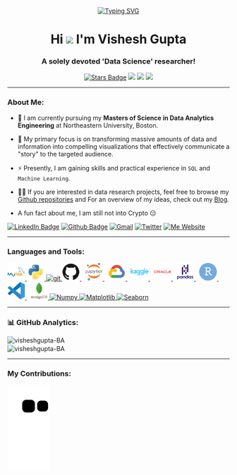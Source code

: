 <p align="center">
 <a href="https://git.io/typing-svg"><img src="https://readme-typing-svg.demolab.com?font=Fira+Code&size=30&duration=4500&pause=800&color=F70000&center=true&vCenter=true&width=1250&lines=Hello+!+I'm+Vishesh+Gupta;An+Engineer+in+the+Data+Science+Field+;I'm+Learning+Machine+learning+for+Data+Science;Clustering%2C+classification%2C+Regression" alt="Typing SVG" /></a>
</p>


<h1 align="center">Hi <img src="https://raw.githubusercontent.com/MartinHeinz/MartinHeinz/master/wave.gif"  width="32px"> I'm Vishesh Gupta</h1>
<h3 align="center">A solely devoted 'Data Science' researcher!</h3>

<p align=center>
<a href="https://github.com/abhisheknaiidu/awesome-github-profile-readme/stargazers"><img height="25" src="https://img.shields.io/github/stars/abhisheknaiidu/awesome-github-profile-readme" alt="Stars Badge"/></a>
<img height="25" src="https://visitor-badge.glitch.me/badge?page_id=visheshgupta-BA.visitor-badge&left_text=My%20Page%20Visitors"/>
<img height="25" src="https://komarev.com/ghpvc/?username=visheshgupta-BA&color=brightgreen"/>

<img height="25" src="https://badges.pufler.dev/commits/monthly/visheshgupta-BA"/>

<a href="https://github.com/visheshgupta-BA">
</a>
</p>

----

<div>
<h3><b>About Me:</b></h3>
 
 - 🏫 I am currently pursuing my <b>Masters of Science in Data Analytics Engineering</b> at Northeastern University, Boston.
 
 - 🔭 My primary focus is on transforming massive amounts of data and information into compelling visualizations that effectively communicate a "story" to the targeted audience.

- ⚡ Presently, I am gaining skills and practical experience in `SQL` and `Machine Learning`.
 
- 👨‍💻 If you are interested in data research projects, feel free to browse my <a href="https://github.com/visheshgupta-BA?tab=repositories" target="blank">[Github repositories](https://github.com/visheshgupta-BA?tab=repositories) and For an overview of my ideas, check out my [Blog](https://visheshgupta-ba.github.io/VisheshGupta/blog.html).

- A fun fact about me, I am still not into Crypto 😑

[![LinkedIn Badge](https://img.shields.io/badge/LinkedIn-0077B5?style=for-the-badge&logo=linkedin&logoColor=white)](https://linkedin.com/in/ba-visheshgupta)
[![Github Badge](https://img.shields.io/badge/GitHub-000000?style=for-the-badge&logo=GitHub&logoColor=white)](https://gitlab.com/as_abhi6776)
[![Gmail](https://img.shields.io/badge/Gmail-D14836?style=for-the-badge&logo=gmail&logoColor=white)](mailto:guptavishesh264@gmail.com)
[![Twitter](https://img.shields.io/badge/Twitter-1DA1F2?style=for-the-badge&logo=twitter&logoColor=white)](https://twitter.com/SudhirVishesh)
[![Me Website](https://img.shields.io/badge/Website-000000?style=for-the-badge&logo=npm&logoColor=white)](https://visheshgupta-ba.github.io/VisheshGupta/index.html)

----
  
  
<div> 
<h3 align="left">Languages and Tools:</h3>
<a href="https://www.mysql.com/" target="_blank" rel="noreferrer"> <img src="https://raw.githubusercontent.com/devicons/devicon/master/icons/mysql/mysql-original-wordmark.svg" alt="mysql" width="40" height="40"/> </a> 
<a href="https://www.python.org" target="_blank" rel="noreferrer"> <img src="https://raw.githubusercontent.com/devicons/devicon/master/icons/python/python-original.svg" alt="python" width="40" height="40"/> </a>
<a href="https://git-scm.com/" target="_blank" rel="noreferrer"> <img src="https://www.vectorlogo.zone/logos/git-scm/git-scm-icon.svg" alt="git" width="40" height="40"/> </a>
<a href="" target="_blank"><img src="https://github.com/devicons/devicon/blob/master/icons/github/github-original.svg" alt="GitHub" width="40" height="40"/> </a> &nbsp;
<a href="" target="_blank"><img src="https://github.com/devicons/devicon/blob/master/icons/jupyter/jupyter-original-wordmark.svg" alt="Jupyter" width="40" height="40"/> </a> &nbsp;
<a href="" target="_blank"><img src="https://github.com/devicons/devicon/blob/master/icons/googlecloud/googlecloud-original.svg" alt="Jupyter" width="40" height="40"/> </a> &nbsp;
<a href="" target="_blank"><img src="https://github.com/devicons/devicon/blob/master/icons/kaggle/kaggle-original-wordmark.svg" alt="Kaggle" width="40" height="40"/> </a> &nbsp;
<a href="" target="_blank"><img src="https://github.com/devicons/devicon/blob/master/icons/oracle/oracle-original.svg" alt="Oracle" width="40" height="40"/> </a> &nbsp;
<a href="" target="_blank"><img src="https://github.com/devicons/devicon/blob/master/icons/pandas/pandas-original-wordmark.svg" alt="Pandas" width="40" height="40"/> </a> &nbsp; 
<a href="" target="_blank"><img src="https://github.com/devicons/devicon/blob/master/icons/rstudio/rstudio-original.svg" alt="R Studio" width="40" height="40"/> </a> &nbsp; 
<a href="" target="_blank"><img src="https://github.com/devicons/devicon/blob/master/icons/vscode/vscode-original.svg" alt="VS Code" width="40" height="40"/> </a> &nbsp;
<a href="https://www.mongodb.com/" target="_blank" rel="noreferrer"> <img src="https://raw.githubusercontent.com/devicons/devicon/master/icons/mongodb/mongodb-original-wordmark.svg" alt="mongodb" width="40" height="40"/> </a> 
<a href="https://github.com/numpy/numpy" target="_blank">  
<img alt="Numpy" height="40px" src="https://upload.wikimedia.org/wikipedia/commons/3/31/NumPy_logo_2020.svg" />
<a href="https://github.com/matplotlib/matplotlib" target="_blank">      
<img alt="Matplotlib" height="40px" src="https://camo.githubusercontent.com/109927a15915074d15313889468aa9aa688de3b9e38cc4359a01f665d351114e/68747470733a2f2f6d6174706c6f746c69622e6f72672f5f7374617469632f6c6f676f322e737667" />
</a>
<a href="https://github.com/mwaskom/seaborn" target="_blank">      
<img alt="Seaborn" height="40px" src="https://raw.githubusercontent.com/mwaskom/seaborn/master/doc/_static/logo-wide-lightbg.svg" />
</a>
</div>

----

<h3 align="left"> 📊 GitHub Analytics: </h3>

<p><img align="left" src="https://github-readme-streak-stats.herokuapp.com/?user=visheshgupta-BA&" alt="visheshgupta-BA" width="414px" /></p>
<p><img align="center" src="https://github-readme-stats.vercel.app/api/top-langs?username=visheshgupta-BA&show_icons=true&locale=en&layout=compact" alt="visheshgupta-BA" /></p>
  
----

<h3 align="left">My Contributions:</h3>

![Snake animation](https://github.com/visheshgupta-BA/visheshgupta-BA/blob/output/github-contribution-grid-snake.svg)
